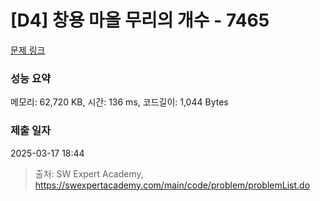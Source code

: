# [D4] 창용 마을 무리의 개수 - 7465 

[문제 링크](https://swexpertacademy.com/main/code/problem/problemDetail.do?contestProbId=AWngfZVa9XwDFAQU) 

### 성능 요약

메모리: 62,720 KB, 시간: 136 ms, 코드길이: 1,044 Bytes

### 제출 일자

2025-03-17 18:44



> 출처: SW Expert Academy, https://swexpertacademy.com/main/code/problem/problemList.do